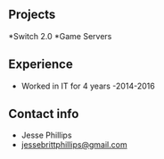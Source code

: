 ## Projects
*Switch 2.0
*Game Servers
## Experience
- Worked in IT for 4 years
-2014-2016
## Contact info
- Jesse Phillips
- jessebrittphillips@gmail.com
